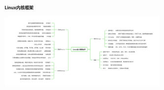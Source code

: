 #### Linux内核框架
![This is the frame photo](https://raw.githubusercontent.com/Sarainco/yuji/refs/heads/main/img_tool/Linux/Linux%E5%86%85%E6%A0%B8%E6%A1%86%E6%9E%B6.png)